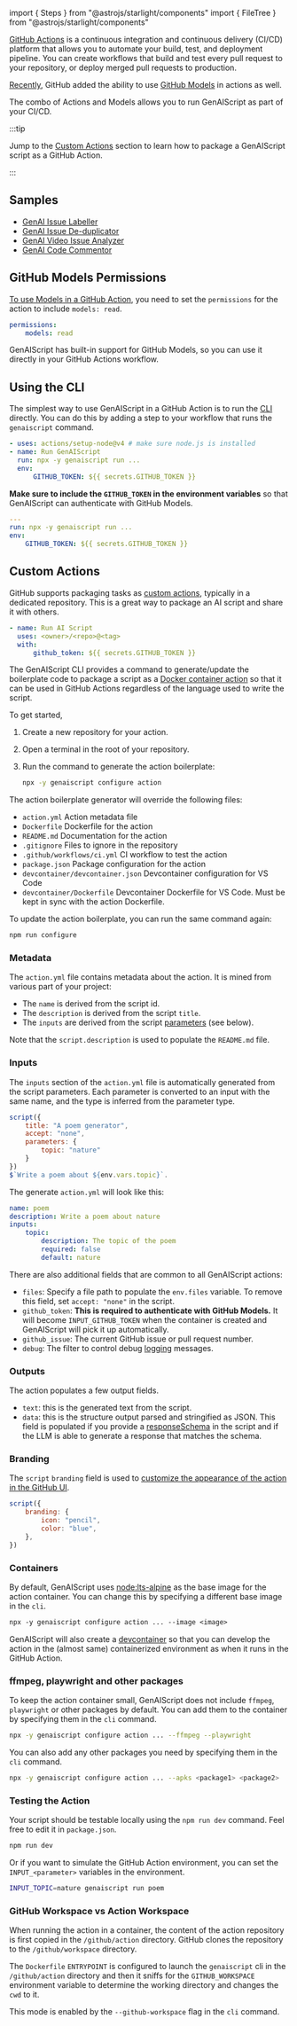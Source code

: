 import { Steps } from "@astrojs/starlight/components"
import { FileTree } from "@astrojs/starlight/components"

[GitHub Actions](https://docs.github.com/en/actions) is a continuous integration and continuous delivery (CI/CD) platform that allows you to automate your build, test, and deployment pipeline. You can create workflows that build and test every pull request to your repository, or deploy merged pull requests to production.

[Recently](https://github.blog/changelog/2025-04-14-github-actions-token-integration-now-generally-available-in-github-models/), GitHub added the ability to use [GitHub Models](https://docs.github.com/en/github-models) in actions as well.

The combo of Actions and Models allows you to run GenAIScript as part of your CI/CD.

:::tip

Jump to the [Custom Actions](#custom-actions) section to learn how to package a GenAIScript script as a GitHub Action.

:::

## Samples

- [GenAI Issue Labeller](https://github.com/pelikhan/action-genai-issue-labeller/)
- [GenAI Issue De-duplicator](https://github.com/pelikhan/action-genai-issue-dedup/)
- [GenAI Video Issue Analyzer](https://github.com/pelikhan/action-genai-video-issue-analyzer/)
- [GenAI Code Commentor](https://github.com/pelikhan/action-genai-commentor/)

## GitHub Models Permissions

[To use Models in a GitHub Action](https://docs.github.com/en/github-models/use-github-models/integrating-ai-models-into-your-development-workflow#using-ai-models-with-github-actions), you need to set the `permissions` for the action to include `models: read`.

```yaml "models: read"
permissions:
    models: read
```

GenAIScript has built-in support for GitHub Models, so you can use it directly in your GitHub Actions workflow.

## Using the CLI

The simplest way to use GenAIScript in a GitHub Action is to run the [CLI](/genaiscript/reference/cli) directly.
You can do this by adding a step to your workflow that runs the `genaiscript` command.

```yaml "npx -y genaiscript run ..."
- uses: actions/setup-node@v4 # make sure node.js is installed
- name: Run GenAIScript
  run: npx -y genaiscript run ...
  env:
      GITHUB_TOKEN: ${{ secrets.GITHUB_TOKEN }}
```

**Make sure to include the `GITHUB_TOKEN` in the environment variables** so that GenAIScript can authenticate with GitHub Models.

```yaml "GITHUB_TOKEN: ${{ secrets.GITHUB_TOKEN }}"
---
run: npx -y genaiscript run ...
env:
    GITHUB_TOKEN: ${{ secrets.GITHUB_TOKEN }}
```

## Custom Actions <a id="custom-actions"></a>

GitHub supports packaging tasks as [custom actions](https://docs.github.com/en/actions/sharing-automations/creating-actions/about-custom-actions), typically in a dedicated repository. This is a great way to package an AI script and share it with others.

```yaml "uses: <owner>/<repo>@<tag>"
- name: Run AI Script
  uses: <owner>/<repo>@<tag>
  with:
      github_token: ${{ secrets.GITHUB_TOKEN }}
```

The GenAIScript CLI provides a command to generate/update the boilerplate code to package a script as a
[Docker container action](https://docs.github.com/en/actions/sharing-automations/creating-actions/creating-a-docker-container-action) so that it can be used in GitHub Actions regardless of the language used to write the script.

To get started,

<Steps>

<ol>

<li>

Create a new repository for your action.

</li>

<li>

Open a terminal in the root of your repository.

</li>

<li>

Run the command to generate the action boilerplate:

```bash
npx -y genaiscript configure action
```

</li>

</ol>

</Steps>

The action boilerplate generator will override the following files:

<FileTree>

- `action.yml` Action metadata file
- `Dockerfile` Dockerfile for the action
- `README.md` Documentation for the action
- `.gitignore` Files to ignore in the repository
- `.github/workflows/ci.yml` CI workflow to test the action
- `package.json` Package configuration for the action
- `devcontainer/devcontainer.json` Devcontainer configuration for VS Code
- `devcontainer/Dockerfile` Devcontainer Dockerfile for VS Code. Must be kept in sync with the action Dockerfile.

</FileTree>

To update the action boilerplate, you can run the same command again:

```bash
npm run configure
```

### Metadata

The `action.yml` file contains metadata about the action. It is mined from various part of your project:

- The `name` is derived from the script id.
- The `description` is derived from the script `title`.
- The `inputs` are derived from the script [parameters](/genaiscript/reference/scripts/parameters) (see below).

Note that the `script.description` is used to populate the `README.md` file.

### Inputs

The `inputs` section of the `action.yml` file is automatically generated from the script parameters.
Each parameter is converted to an input with the same name, and the type is inferred from the parameter type.

```js title="poem.genai.mts"
script({
    title: "A poem generator",
    accept: "none",
    parameters: {
        topic: "nature"
    }
})
$`Write a poem about ${env.vars.topic}`.
```

The generate `action.yml` will look like this:

```yaml title="action.yml"
name: poem
description: Write a poem about nature
inputs:
    topic:
        description: The topic of the poem
        required: false
        default: nature
```

There are also additional fields that are common to all GenAIScript actions:

- `files`: Specify a file path to populate the `env.files` variable. To remove this field, set `accept: "none"` in the script.
- `github_token`: **This is required to authenticate with GitHub Models.**
  It will become `INPUT_GITHUB_TOKEN` when the container is created and GenAIScript will pick it up automatically.
- `github_issue`: The current GitHub issue or pull request number.
- `debug`: The filter to control debug [logging](/genaiscript/reference/scripts/logging) messages.

### Outputs

The action populates a few output fields.

- `text`: this is the generated text from the script.
- `data`: this is the structure output parsed and stringified as JSON. This field is populated
  if you provide a [responseSchema](/genaiscript/reference/scripts/schemas) in the script and if the LLM is able to generate a response that matches the schema.

### Branding

The `script` `branding` field is used to [customize the appearance of the action in the GitHub UI](https://docs.github.com/en/actions/sharing-automations/creating-actions/metadata-syntax-for-github-actions?versionId=free-pro-team%40latest&productId=actions&restPage=sharing-automations%2Ccreating-actions%2Creleasing-and-maintaining-actions#branding).

```js
script({
    branding: {
        icon: "pencil",
        color: "blue",
    },
})
```

### Containers

By default, GenAIScript uses [node:lts-alpine](https://hub.docker.com/_/node/) as the base image for the action container.
You can change this by specifying a different base image in the `cli`.

```dockerfile "--image <image>"
npx -y genaiscript configure action ... --image <image>
```

GenAIScript will also create a [devcontainer](https://code.visualstudio.com/docs/devcontainers/create-dev-container)
so that you can develop the action in the (almost same) containerized environment as when it runs in the GitHub Action.

### ffmpeg, playwright and other packages

To keep the action container small, GenAIScript does not include `ffmpeg`, `playwright` or other packages by default.
You can add them to the container by specifying them in the `cli` command.

```bash "--ffmpeg --playwright"
npx -y genaiscript configure action ... --ffmpeg --playwright
```

You can also add any other packages you need by specifying them in the `cli` command.

```bash "--apks <package1> <package2>"
npx -y genaiscript configure action ... --apks <package1> <package2>
```

### Testing the Action

Your script should be testable locally using the `npm run dev` command. Feel free to edit it in `package.json`.

```bash
npm run dev
```

Or if you want to simulate the GitHub Action environment,
you can set the `INPUT_<parameter>` variables in the environment.

```bash
INPUT_TOPIC=nature genaiscript run poem
```

### GitHub Workspace vs Action Workspace

When running the action in a container, the content of the action repository
is first copied in the `/github/action` directory. GitHub clones the repository to the `/github/workspace` directory.

The `Dockerfile` `ENTRYPOINT` is configured to launch the `genaiscript` cli in the `/github/action` directory
and then it sniffs for the `GITHUB_WORKSPACE` environment variable to determine the working directory
and changes the `cwd` to it.

This mode is enabled by the `--github-workspace` flag in the `cli` command.